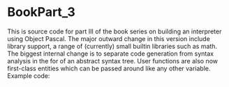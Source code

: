 # BookPart_3

This is source code for part III of the book series on building an interpreter using Object Pascal. The major outward change in this version include library support, a range of (currently) small builtin libraries such as math. The biggest internal change is to separate code generation from syntax analysis in the for of an abstract syntax tree. User functions are also now first-class entities which can be passed around like any other variable. Example code:

